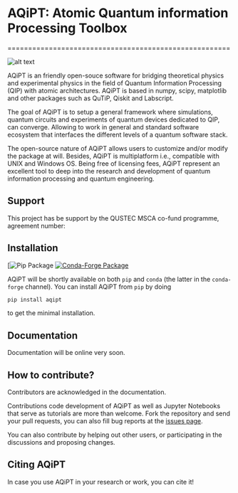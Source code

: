 # AQiPT: Atomic Quantum information Processing Toolbox
======================================================


![alt text](https://github.com/manuelmorgado/AQiPT/blob/main/resources/logo/aqipt_logo.png?raw=true)


AQiPT is an friendly open-souce software for bridging theoretical physics and experimental physics in the field of Quantum Information Processing (QIP) with atomic architectures. AQiPT is based in numpy, scipy, matplotlib and other packages such as QuTiP, Qiskit and Labscript.

The goal of AQiPT is to setup a general framework where simulations, quantum circuits and experiments of quantum devices dedicated to QIP, can converge. Allowing to work in general and standard software ecosystem that interfaces the different levels of a quantum software stack.

The open-source nature of AQiPT allows users to customize and/or modify the package at will. Besides, AQiPT is multiplatform i.e., compatible with UNIX and Windows OS. Being free of licensing fees, AQiPT represent an excellent tool to deep into the research and development of quantum information processing and quantum engineering.


Support
-------

This project has be support by the QUSTEC MSCA co-fund programme, agreement number:


Installation
------------

[![Pip Package](https://img.shields.io/pypi/)
[![Conda-Forge Package](https://img.shields.io/conda/vn/conda-forge/aqipt?logo=Conda-Forge)](https://anaconda.org/conda-forge/aqipt)

AQiPT will be shortly available on both `pip` and `conda` (the latter in the `conda-forge` channel).
You can install AQiPT from `pip` by doing

```bash
pip install aqipt
```

to get the minimal installation.


Documentation
-------------

Documentation will be online very soon.


How to contribute?
------------------

Contributors are acknowledged in the documentation.

Contributions code development of AQiPT as well as Jupyter Notebooks that serve as tutorials are more than welcome. Fork the repository and send your pull requests, you can also fill bug reports at the [issues page](https://github.com/AQiPT/issues).

You can also contribute by helping out other users, or participating in the discussions and proposing changes.


Citing AQiPT
------------

In case you use AQiPT in your research or work, you can cite it! 
